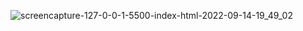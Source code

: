 ![screencapture-127-0-0-1-5500-index-html-2022-09-14-19_49_02](https://user-images.githubusercontent.com/94356975/190179982-2120f4bc-5ef9-4f23-a73e-b090da6aba76.png)

